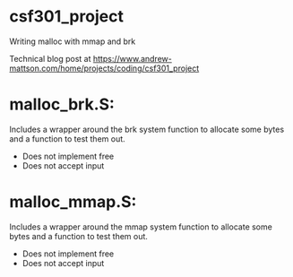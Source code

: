 # csf301_project
Writing malloc with mmap and brk

Technical blog post at https://www.andrew-mattson.com/home/projects/coding/csf301_project

# malloc_brk.S:
Includes a wrapper around the brk system function to allocate some bytes and a function to test them out.
- Does not implement free
- Does not accept input

# malloc_mmap.S:
Includes a wrapper around the mmap system function to allocate some bytes and a function to test them out.
- Does not implement free
- Does not accept input
